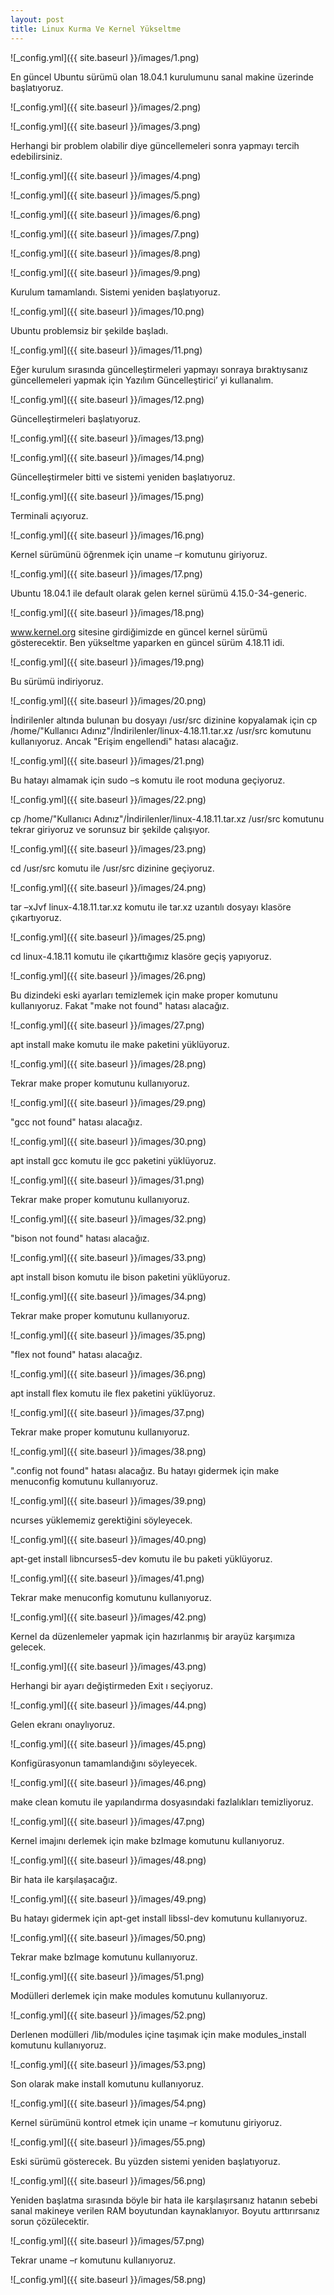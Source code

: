 ```yaml
---
layout: post
title: Linux Kurma Ve Kernel Yükseltme
---
```



![_config.yml]({{ site.baseurl }}/images/1.png)

En güncel Ubuntu sürümü olan 18.04.1 kurulumunu sanal makine üzerinde başlatıyoruz.


![_config.yml]({{ site.baseurl }}/images/2.png)


![_config.yml]({{ site.baseurl }}/images/3.png)

Herhangi bir problem olabilir diye güncellemeleri sonra yapmayı tercih edebilirsiniz.


![_config.yml]({{ site.baseurl }}/images/4.png)


![_config.yml]({{ site.baseurl }}/images/5.png)


![_config.yml]({{ site.baseurl }}/images/6.png)


![_config.yml]({{ site.baseurl }}/images/7.png)


![_config.yml]({{ site.baseurl }}/images/8.png)


![_config.yml]({{ site.baseurl }}/images/9.png)

Kurulum tamamlandı. Sistemi yeniden başlatıyoruz.


![_config.yml]({{ site.baseurl }}/images/10.png)

Ubuntu problemsiz bir şekilde başladı.


![_config.yml]({{ site.baseurl }}/images/11.png)

Eğer kurulum sırasında güncelleştirmeleri yapmayı sonraya bıraktıysanız güncellemeleri yapmak için Yazılım Güncelleştirici’ yi kullanalım.


![_config.yml]({{ site.baseurl }}/images/12.png)

Güncelleştirmeleri başlatıyoruz.

![_config.yml]({{ site.baseurl }}/images/13.png)


![_config.yml]({{ site.baseurl }}/images/14.png)

Güncelleştirmeler bitti ve sistemi yeniden başlatıyoruz.


![_config.yml]({{ site.baseurl }}/images/15.png)

Terminali açıyoruz.


![_config.yml]({{ site.baseurl }}/images/16.png)

Kernel sürümünü öğrenmek için uname –r komutunu giriyoruz.


![_config.yml]({{ site.baseurl }}/images/17.png)

Ubuntu 18.04.1 ile default olarak gelen kernel sürümü 4.15.0-34-generic.


![_config.yml]({{ site.baseurl }}/images/18.png)

www.kernel.org sitesine girdiğimizde en güncel kernel sürümü gösterecektir. Ben yükseltme yaparken en güncel sürüm 4.18.11 idi.


![_config.yml]({{ site.baseurl }}/images/19.png)

Bu sürümü indiriyoruz.


![_config.yml]({{ site.baseurl }}/images/20.png)

İndirilenler altında bulunan bu dosyayı /usr/src dizinine kopyalamak için cp /home/"Kullanıcı Adınız"/İndirilenler/linux-4.18.11.tar.xz /usr/src komutunu kullanıyoruz. Ancak "Erişim engellendi" hatası alacağız.

![_config.yml]({{ site.baseurl }}/images/21.png)

Bu hatayı almamak için sudo –s komutu ile root moduna geçiyoruz.


![_config.yml]({{ site.baseurl }}/images/22.png)

cp /home/"Kullanıcı Adınız"/İndirilenler/linux-4.18.11.tar.xz /usr/src komutunu tekrar giriyoruz ve sorunsuz bir şekilde çalışıyor.


![_config.yml]({{ site.baseurl }}/images/23.png)

cd /usr/src komutu ile /usr/src dizinine geçiyoruz.


![_config.yml]({{ site.baseurl }}/images/24.png)

tar –xJvf linux-4.18.11.tar.xz komutu ile tar.xz uzantılı dosyayı klasöre çıkartıyoruz.


![_config.yml]({{ site.baseurl }}/images/25.png)

cd linux-4.18.11 komutu ile çıkarttığımız klasöre geçiş yapıyoruz.


![_config.yml]({{ site.baseurl }}/images/26.png)

Bu dizindeki eski ayarları temizlemek için make proper komutunu kullanıyoruz. Fakat "make not found" hatası alacağız.


![_config.yml]({{ site.baseurl }}/images/27.png)

apt install make komutu ile make paketini yüklüyoruz.


![_config.yml]({{ site.baseurl }}/images/28.png)

Tekrar make proper komutunu kullanıyoruz.


![_config.yml]({{ site.baseurl }}/images/29.png)

"gcc not found" hatası alacağız.


![_config.yml]({{ site.baseurl }}/images/30.png)

apt install gcc komutu ile gcc paketini yüklüyoruz.


![_config.yml]({{ site.baseurl }}/images/31.png)

Tekrar make proper komutunu kullanıyoruz.


![_config.yml]({{ site.baseurl }}/images/32.png)

"bison not found" hatası alacağız.


![_config.yml]({{ site.baseurl }}/images/33.png)

apt install bison komutu ile bison paketini yüklüyoruz.


![_config.yml]({{ site.baseurl }}/images/34.png)

Tekrar make proper komutunu kullanıyoruz.


![_config.yml]({{ site.baseurl }}/images/35.png)

"flex not found" hatası alacağız.


![_config.yml]({{ site.baseurl }}/images/36.png)

apt install flex komutu ile flex paketini yüklüyoruz.


![_config.yml]({{ site.baseurl }}/images/37.png)

Tekrar make proper komutunu kullanıyoruz.


![_config.yml]({{ site.baseurl }}/images/38.png)

".config not found" hatası alacağız. Bu hatayı gidermek için make menuconfig komutunu kullanıyoruz.


![_config.yml]({{ site.baseurl }}/images/39.png)

ncurses yüklememiz gerektiğini söyleyecek.


![_config.yml]({{ site.baseurl }}/images/40.png)

apt-get install libncurses5-dev komutu ile bu paketi yüklüyoruz.


![_config.yml]({{ site.baseurl }}/images/41.png)

Tekrar make menuconfig komutunu kullanıyoruz.


![_config.yml]({{ site.baseurl }}/images/42.png)

Kernel da düzenlemeler yapmak için hazırlanmış bir arayüz karşımıza gelecek.


![_config.yml]({{ site.baseurl }}/images/43.png)

Herhangi bir ayarı değiştirmeden Exit ı seçiyoruz.
 
 
![_config.yml]({{ site.baseurl }}/images/44.png)

Gelen ekranı onaylıyoruz.


![_config.yml]({{ site.baseurl }}/images/45.png)

Konfigürasyonun tamamlandığını söyleyecek.


![_config.yml]({{ site.baseurl }}/images/46.png)

make clean komutu ile yapılandırma dosyasındaki fazlalıkları temizliyoruz.


![_config.yml]({{ site.baseurl }}/images/47.png)

Kernel imajını derlemek için make bzImage komutunu kullanıyoruz.


![_config.yml]({{ site.baseurl }}/images/48.png)

Bir hata ile karşılaşacağız.


![_config.yml]({{ site.baseurl }}/images/49.png)

Bu hatayı gidermek için apt-get install libssl-dev komutunu kullanıyoruz.


![_config.yml]({{ site.baseurl }}/images/50.png)

Tekrar make bzImage komutunu kullanıyoruz.


![_config.yml]({{ site.baseurl }}/images/51.png)

Modülleri derlemek için make modules komutunu kullanıyoruz.
 
 
![_config.yml]({{ site.baseurl }}/images/52.png)

Derlenen modülleri /lib/modules içine taşımak için make modules_install komutunu kullanıyoruz.


![_config.yml]({{ site.baseurl }}/images/53.png)

Son olarak make install komutunu kullanıyoruz.


![_config.yml]({{ site.baseurl }}/images/54.png)

Kernel sürümünü kontrol etmek için uname –r komutunu giriyoruz.


![_config.yml]({{ site.baseurl }}/images/55.png)

Eski sürümü gösterecek. Bu yüzden sistemi yeniden başlatıyoruz.


![_config.yml]({{ site.baseurl }}/images/56.png)

Yeniden başlatma sırasında böyle bir hata ile karşılaşırsanız hatanın sebebi sanal makineye verilen RAM boyutundan kaynaklanıyor. Boyutu arttırırsanız sorun çözülecektir.


![_config.yml]({{ site.baseurl }}/images/57.png)

Tekrar uname –r komutunu kullanıyoruz.


![_config.yml]({{ site.baseurl }}/images/58.png)
